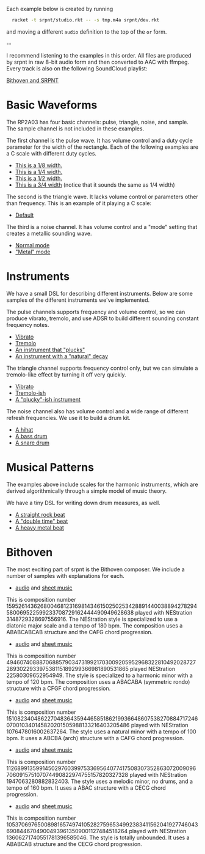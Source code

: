 Each example below is created by running

```sh
  racket -t srpnt/studio.rkt -- -s tmp.m4a srpnt/dev.rkt
```

and moving a different `audio` definition to the top of the `or` form.

--

I recommend listening to the examples in this order. All files are
produced by srpnt in raw 8-bit audio form and then converted to AAC
with ffmpeg. Every track is also on the following SoundCloud playlist:

[Bithoven and SRPNT](https://soundcloud.com/jeapostrophe/sets/bithoven-and-srpnt-1)

# Basic Waveforms

The RP2A03 has four basic channels: pulse, triangle, noise, and
sample. The sample channel is not included in these examples.

The first channel is the pulse wave. It has volume control and a
duty cycle parameter for the width of the rectangle. Each of the
following examples are a C scale with different duty cycles.

* [This is a 1/8 width.](basic-pulse-1.m4a)
* [This is a 1/4 width.](basic-pulse-2.m4a)
* [This is a 1/2 width.](basic-pulse-3.m4a)
* [This is a 3/4 width](basic-pulse-4.m4a) (notice that it sounds the
same as 1/4 width)

The second is the triangle wave. It lacks volume control or parameters
other than frequency. This is an example of it playing a C scale:

* [Default](basic-triangle.m4a)

The third is a noise channel. It has volume control and a "mode"
setting that creates a metallic sounding wave.

* [Normal mode](basic-noise-normal.m4a)
* ["Metal" mode](basic-noise-metal.m4a)

# Instruments

We have a small DSL for describing different instruments. Below are
some samples of the different instruments we've implemented.

The pulse channels supports frequency and volume control, so we can
produce vibrato, tremolo, and use ADSR to build different sounding
constant frequency notes.

* [Vibrato](pulse-vibrato.m4a)
* [Tremolo](pulse-tremolo.m4a)
* [An instrument that "plucks"](pulse-adsr-plucky.m4a)
* [An instrument with a "natural" decay](pulse-adsr-natural.m4a)

The triangle channel supports frequency control only, but we can
simulate a tremolo-like effect by turning it off very quickly.

* [Vibrato](triangle-vibrato.m4a)
* [Tremolo-ish](triangle-tremoloish.m4a)
* [A "plucky"-ish instrument](triangle-adsr-plucky.m4a)

The noise channel also has volume control and a wide range of
different refresh frequencies. We use it to build a drum kit.

* [A hihat](noise-hihat.m4a)
* [A bass drum](noise-bass.m4a)
* [A snare drum](noise-snare.m4a)

# Musical Patterns

The examples above include scales for the harmonic instruments, which
are derived algorithmically through a simple model of music theory.

We have a tiny DSL for writing down drum measures, as well.

* [A straight rock beat](drums-straight-rock.m4a)
* [A "double time" beat](drums-double-time.m4a)
* [A heavy metal beat](drums-heavy-metal.m4a)

# Bithoven

The most exciting part of srpnt is the Bithoven composer. We include a
number of samples with explanations for each.

* [audio](bithoven-major180.m4a) and [sheet music](bithoven-major180.pdf)

This is composition number
159526143626800468123169814346150250253428891440038894278294580069522599233708729162444490949628638
played with NEStration 3148729328697556916. The NEStration style is
specialized to use a diatonic major scale and a tempo of 180 bpm. The
composition uses a ABABCABCAB structure and the CAFG chord
progression.

* [audio](bithoven-harmonic-minor120.m4a) and [sheet music](bithoven-harmonic-minor120.pdf)

This is composition number
49460740888706885790347319921703009205952968322810492028727289302293397538115189299366981890531865
played NEStration 22580309652954949. The style is specialized to a
harmonic minor with a tempo of 120 bpm. The composition uses a ABACABA
(symmetric rondo) structure with a CFGF chord progression.

* [audio](bithoven-natural-minor100.m4a) and [sheet music](bithoven-natural-minor100.pdf)

This is composition number
151082340486227048364359446585186219936648607538270884717246070010340145820201505988133216403205486
played with NEStration 1076478016002637264. The style uses a natural
minor with a tempo of 100 bpm. It uses a ABCBA (arch) structure with a
CAFG chord progression.

* [audio](bithoven-melodic-minor160.m4a) and [sheet music](bithoven-melodic-minor160.pdf)

This is composition number
112689913599145029760399753369564077417508307352863072009096706091575107074490822974755157820327328
played with NEStration 1947063280882832403. The style uses a melodic
minor, no drums, and a tempo of 160 bpm. It uses a ABAC structure with
a CECG chord progression.

* [audio](bithoven-all.m4a) and [sheet music](bithoven-all.pdf)

This is composition number
105370697650089816574974105282759653499238341156204192774604369084467049004939613509001127484518264
played with NEStration 13606271740551781396585046. The style is
totally unbounded. It uses a ABABCAB structure and the CECG chord
progression.

